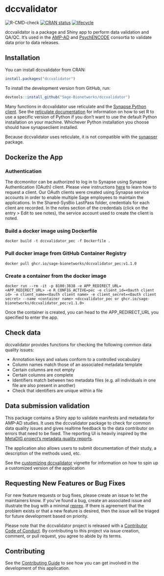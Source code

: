 <!-- README.md is generated from README.Rmd. Please edit that file -->

# dccvalidator

![R-CMD-check](https://github.com/Sage-Bionetworks/dccvalidator/workflows/R-CMD-check/badge.svg?branch=master)
[![CRAN
status](https://www.r-pkg.org/badges/version/dccvalidator)](https://CRAN.R-project.org/package=dccvalidator)
[![lifecycle](https://img.shields.io/badge/lifecycle-maturing-blue.svg)](https://www.tidyverse.org/lifecycle/#maturing)

dccvalidator is a package and Shiny app to perform data validation and
QA/QC. It’s used in the [AMP-AD](https://ampadportal.org/) and
[PsychENCODE](http://www.psychencode.org) consortia to validate data
prior to data releases.

## Installation

You can install dccvalidator from CRAN:

``` r
install.packages("dccvalidator")
```

To install the development version from GitHub, run:

``` r
devtools::install_github("Sage-Bionetworks/dccvalidator")
```

Many functions in dccvalidator use reticulate and the [Synapse Python
client](https://pypi.org/project/synapseclient/). See the [reticulate
documentation](https://rstudio.github.io/reticulate/#python-version) for
information on how to set R to use a specific version of Python if you
don’t want to use the default Python installation on your machine.
Whichever Python installation you choose should have synapseclient
installed.

Because dccvalidator uses reticulate, it is not compatible with the
[synapser](https://r-docs.synapse.org/) package.

## Dockerize the App
### Authentication
The dccmonitor can be authorized to log in to Synapse using Synapse Authentication (OAuth) client. Please view instructions [here](https://help.synapse.org/docs/Using-Synapse-as-an-OAuth-Server.2048327904.html#UsingSynapseasanOAuthServer-RegisteringandLinkinganOAuth2.0Client) to learn how to request a client. Our OAuth clients were created using Synapse service accounts in order to enable multiple Sage employees to maintain the applications. In the Shared-SysBio LastPass folder, credentials for each client are recorded. In the notes section of the credentials (click on the entry > Edit to see notes), the service account used to create the client is noted.

### Build a docker image using Dockerfile
```
docker build -t dccvalidator_pec -f Dockerfile .  
```

### Pull docker image from GitHub Container Registry
```
docker pull ghcr.io/sage-bionetworks/dccvalidator_pec:v1.1.0
```

### Create a container from the docker image
```
docker run --rm -it -p 8100:3838 -e APP_REDIRECT_URL=<APP_REDIRECT_URL> -e R_CONFIG_ACTIVE=pec -e client_id=<Oauth client id> -e client_name=<Oauth client name> -e client_secret=<Oauth client secret> --name <container name> <dccvalidator_pec or ghcr.io/sage-bionetworks/dccvalidator_pec:v1.1.0>
```
Once the container is created, you can head to the APP_REDIRECT_URL you specified to enter the app. 

## Check data

dccvalidator provides functions for checking the following common data
quality issues:

  - Annotation keys and values conform to a controlled vocabulary
  - Column names match those of an associated metadata template
  - Certain columns are not empty
  - Certain columns are complete
  - Identifiers match between two metadata files (e.g. all individuals
    in one file are also present in another)
  - Check that identifiers are unique within a file

## Data submission validation

This package contains a Shiny app to validate manifests and metadata for
AMP-AD studies. It uses the dccvalidator package to check for common
data quality issues and gives realtime feedback to the data contributor
on errors that need to be fixed. The reporting UI is heavily inspired by
the [MetaDIG project’s metadata quality
reports](https://knb.ecoinformatics.org/quality/s=knb.suite.1/doi%3A10.5063%2FF12V2D1V).

The application also allows users to submit documentation of their
study, a description of the methods used, etc.

See the [customizing
dccvalidator](https://sage-bionetworks.github.io/dccvalidator/articles/customizing-dccvalidator.html)
vignette for information on how to spin up a customized version of the
application

## Requesting New Features or Bug Fixes

For new feature requests or bug fixes, please create an issue to let the
maintainers know. If you’ve found a bug, create an associated issue and
illustrate the bug with a minimal
[reprex](https://www.tidyverse.org/help/#reprex). If there is agreement
that the problem exists or that a new feature is desired, then the issue
will be triaged for future development based on priority.

Please note that the dccvalidator project is released with a
[Contributor Code of
Conduct](https://sage-bionetworks.github.io/dccvalidator/CODE_OF_CONDUCT).
By contributing to this project via issue creation, comment, or pull
request, you agree to abide by its terms.

## Contributing

See the [Contributing
Guide](https://github.com/Sage-Bionetworks/dccvalidator/blob/master/.github/CONTRIBUTING.md)
to see how you can get involved in the development of this application.

